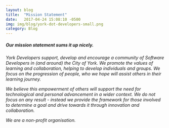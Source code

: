```yaml
---
layout: blog
title:  "Mission Statement"
date:   2017-04-24 15:08:10 -0500
img: img/blog/york-dot-developers-small.png
category: Blog
---
```


##### Our mission statement sums it up nicely.
*York Developers support, develop and encourage a community of Software Developers in (and around) the City of York.  We promote the values of learning and collaboration, helping to develop individuals and groups.  We focus on the progression of people, who we hope will assist others in their learning journey.*

*We believe this empowerment of others will support the need for technological and personal advancement in a wider context.  We do not focus on any result - instead we provide the framework for those involved to determine a goal and drive towards it through innovation and collaboration.*

*We are a non-profit organisation.*